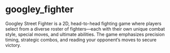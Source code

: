 # googley_fighter
Googley Street Fighter is a 2D, head-to-head fighting game where players select from a diverse roster of fighters—each with their own unique combat style, special moves, and ultimate abilities. The game emphasizes precision timing, strategic combos, and reading your opponent’s moves to secure victory.
